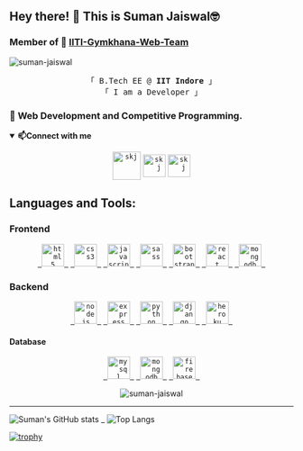## Hey there! 👋 This is <b>Suman Jaiswal&#129299; </b>
### Member of 🏢 **[IITI-Gymkhana-Web-Team](https://github.com/IITI-Gymkhana-Web-Team)**
<span align="right"> <img src="https://komarev.com/ghpvc/?username=suman-jaiswal&label=Profile%20views&color=0e75b6&style=flat" alt="suman-jaiswal" /></span> 

<p align="center">
  <samp>
    「 B.Tech EE @  <b>IIT Indore</b> 」<br>
    「 I am a Developer 」<br>
  </samp>
</p>

### 🌱 <b> Web Development and Competitive Programming. </b>

<details open="true">
<summary><span><b>📫Connect with me</b></span></summary>
<p align="center">
<code><a href="https://www.linkedin.com/in/skj9436/" target="blank"><img align="center" src="https://pngimg.com/uploads/linkedIn/linkedIn_PNG38.png" alt="skj" height="50" width="50" /></a></code>
<code><a href="mailto:sumanj631@gmail.com" target="blank"><img align="center" src="https://pngimg.com/uploads/gmail_logo/gmail_logo_PNG8.png" alt="skj" height="40" width="40" /></a></code>
<code><a href="https://instagram.com/suman__jaiswal_" target="blank"><img align="center" src="https://cdn4.iconfinder.com/data/icons/social-media-2210/24/Instagram-512.png" alt="skj" height="40" width="40" /></a></code>
</p>
</details>



<!--
**Suman-Jaiswal/Suman-Jaiswal** is a ✨ _special_ ✨ repository because its `README.md` (this file) appears on your GitHub profile.

Here are some ideas to get you started:

- 🔭 I’m currently working on ...
- 🌱 I’m currently learning React.
- 👯 I’m looking to collaborate on ...
- 🤔 I’m looking for help with ...
- 💬 Ask me about ...
- 📫 How to reach me: ...
- 😄 Pronouns: ...
- ⚡ Fun fact: ...
-->
<h2 align="left">Languages and Tools:</h2>

<h3>Frontend</h3>
<p align="center">
<code><a href="https://www.w3.org/html/" target="_blank"> <img src="https://www.vectorlogo.zone/logos/w3_html5/w3_html5-icon.svg" alt="html5" width="40" height="40" /> </a></code>
<code><a href="https://www.w3schools.com/css/" target="_blank"> <img src="https://www.vectorlogo.zone/logos/netlifyapp_watercss/netlifyapp_watercss-ar21.svg" alt="css3" width="40" height="40"/> </a></code> 
<code><a href="https://developer.mozilla.org/en-US/docs/Web/JavaScript" target="_blank"> <img src="https://www.vectorlogo.zone/logos/javascript/javascript-icon.svg" alt="javascript" width="40" height="40" /> </a></code>
<code><a href="https://sass-lang.com" target="_blank"> <img src="https://www.vectorlogo.zone/logos/sass-lang/sass-lang-icon.svg" alt="sass" width="40" height="40" /> </a></code>
<code><a href="https://getbootstrap.com" target="_blank"> <img src="https://www.vectorlogo.zone/logos/getbootstrap/getbootstrap-icon.svg" alt="bootstrap" width="40" height="40"/> </a></code> 
<code><a href="https://reactjs.org/" target="_blank"> <img src="https://www.vectorlogo.zone/logos/reactjs/reactjs-icon.svg" alt="react" width="40" height="40" /> </a></code>
<code><a href="https://www.materialui.com/" target="_blank"> <img src="https://logo.clearbit.com/material-ui.com" alt="mongodb" width="40" height="40" /> </a></code>
</p>

<h3>Backend</h3>
<p align="center">
<code><a href="https://nodejs.org" target="_blank"> <img src="https://www.vectorlogo.zone/logos/nodejs/nodejs-icon.svg" alt="nodejs" width="40" height="40" /> </a></code>
<code><a href="https://expressjs.com" target="_blank"> <img src="https://www.vectorlogo.zone/logos/expressjs/expressjs-icon.svg" alt="express" width="40" height="40" /> </a></code>
<code><a href="https://www.python.org" target="_blank"> <img src="https://www.vectorlogo.zone/logos/python/python-icon.svg" alt="python" width="40" height="40" /> </a></code>
<code><a href="https://www.djangoproject.org" target="_blank"> <img src="https://logo.clearbit.com/djangoproject.com" alt="django" width="40" height="40" /> </a></code>
<code><a href="https://heroku.com" target="_blank"> <img src="https://www.vectorlogo.zone/logos/heroku/heroku-icon.svg" alt="heroku" width="40" height="40" /> </a></code>
</p>

<h4>Database</h4>
<p align="center">
<code><a href="https://www.mysql.com/" target="_blank"> <img src="https://www.vectorlogo.zone/logos/mysql/mysql-icon.svg" alt="mysql" width="40" height="40" /> </a></code>
<code><a href="https://www.mongodb.com/" target="_blank"> <img src="https://www.vectorlogo.zone/logos/mongodb/mongodb-icon.svg" alt="mongodb" width="40" height="40" /> </a></code>
<code><a href="https://www.firebase.com/" target="_blank"> <img src="https://www.vectorlogo.zone/logos/firebase/firebase-icon.svg" alt="firebase" width="40" height="40" /> </a></code>
</p>

<p align="center"><img src="https://github-readme-streak-stats.herokuapp.com/?user=suman-jaiswal&theme=tokyonight" alt="suman-jaiswal" /></p>


<hr>


![Suman's GitHub stats](https://github-readme-stats.vercel.app/api?username=Suman-Jaiswal&show_icons=true&theme=radical) <span> _ </span>
![Top Langs](https://github-readme-stats.vercel.app/api/top-langs/?username=Suman-Jaiswal&theme=tokyonight)

[![trophy](https://github-profile-trophy.vercel.app/?username=Suman-jaiswal&theme=onedark)](https://github.com/ryo-ma/github-profile-trophy)

